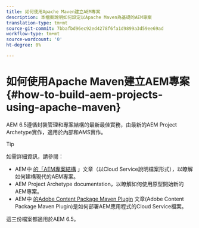 ```yaml
---
title: 如何使用Apache Maven建立AEM專案
description: 本檔案說明如何設定以Apache Maven為基礎的AEM專案
translation-type: tm+mt
source-git-commit: 7bbafbd96ec92ed4278f6fa1d9899a3d59ee69ad
workflow-type: tm+mt
source-wordcount: '0'
ht-degree: 0%

---
```



# 如何使用Apache Maven建立AEM專案 {#how-to-build-aem-projects-using-apache-maven}

AEM 6.5遵循封裝管理和專案結構的最新最佳實務，由最新的AEM Project Archetype實作，適用於內部和AMS實作。

>[!TIP]
>
>如需詳細資訊，請參閱：
>
>* AEM中 [的「AEM專案結構](https://docs.adobe.com/content/help/zh-Hant/experience-manager-cloud-service/implementing/developing/aem-project-content-package-structure.html) 」文章（以Cloud Service說明檔案形式），以瞭解如何建構現代的AEM專案。
>* AEM Project Archetype [](https://docs.adobe.com/content/help/en/experience-manager-core-components/using/developing/archetype/overview.html) documentation，以瞭解如何使用原型開始新的AEM專案。
>* AEM中 [的Adobe Content Package Maven Plugin](https://experienceleague.adobe.com/docs/experience-manager-cloud-service/implementing/developer-tools/maven-plugin.html?lang=en#developer-tools) 文章(Adobe Content Package Maven Plugin)是如何部署AEM應用程式的Cloud Service檔案。

>
>
這三份檔案都適用於AEM 6.5。
